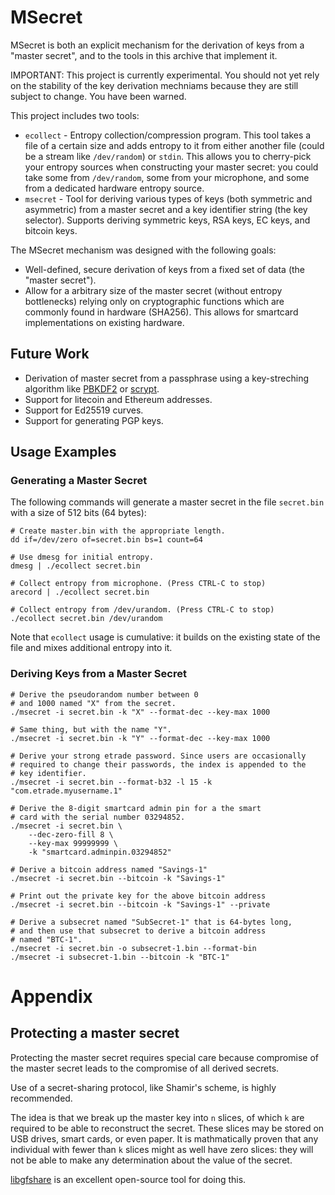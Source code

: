 # MSecret #

MSecret is both an explicit mechanism for the derivation of keys from
a "master secret", and to the tools in this archive that implement it.

IMPORTANT: This project is currently experimental. You should not yet
rely on the stability of the key derivation mechniams because they are
still subject to change. You have been warned.

This project includes two tools:

*   `ecollect` - Entropy collection/compression program. This tool
    takes a file of a certain size and adds entropy to it from either
    another file (could be a stream like `/dev/random`) or `stdin`.
    This allows you to cherry-pick your entropy sources when
    constructing your master secret: you could take some from
    `/dev/random`, some from your microphone, and some from a
    dedicated hardware entropy source.
*   `msecret` - Tool for deriving various types of keys (both
    symmetric and asymmetric) from a master secret and a key
    identifier string (the key selector). Supports deriving symmetric
    keys, RSA keys, EC keys, and bitcoin keys.

The MSecret mechanism was designed with the following goals:

*   Well-defined, secure derivation of keys from a fixed set of data
    (the "master secret").
*   Allow for a arbitrary size of the master secret (without entropy
    bottlenecks) relying only on cryptographic functions which are
    commonly found in hardware (SHA256). This allows for smartcard
    implementations on existing hardware.

## Future Work ##

*   Derivation of master secret from a passphrase using a
    key-streching algorithm like [PBKDF2][] or [scrypt][].
*   Support for litecoin and Ethereum addresses.
*   Support for Ed25519 curves.
*   Support for generating PGP keys.

[PBKDF2]: https://en.wikipedia.org/wiki/PBKDF2
[scrypt]: https://en.wikipedia.org/wiki/Scrypt

## Usage Examples ##

### Generating a Master Secret ###

The following commands will generate a master secret in the file
`secret.bin` with a size of 512 bits (64 bytes):

    # Create master.bin with the appropriate length.
    dd if=/dev/zero of=secret.bin bs=1 count=64

    # Use dmesg for initial entropy.
    dmesg | ./ecollect secret.bin

    # Collect entropy from microphone. (Press CTRL-C to stop)
    arecord | ./ecollect secret.bin

    # Collect entropy from /dev/urandom. (Press CTRL-C to stop)
    ./ecollect secret.bin /dev/urandom

Note that `ecollect` usage is cumulative: it builds on the existing
state of the file and mixes additional entropy into it.

### Deriving Keys from a Master Secret ###

    # Derive the pseudorandom number between 0
    # and 1000 named "X" from the secret.
    ./msecret -i secret.bin -k "X" --format-dec --key-max 1000

    # Same thing, but with the name "Y".
    ./msecret -i secret.bin -k "Y" --format-dec --key-max 1000

	# Derive your strong etrade password. Since users are occasionally
	# required to change their passwords, the index is appended to the
	# key identifier.
    ./msecret -i secret.bin --format-b32 -l 15 -k "com.etrade.myusername.1"
	
	# Derive the 8-digit smartcard admin pin for a the smart
	# card with the serial number 03294852.
    ./msecret -i secret.bin \
		--dec-zero-fill 8 \
		--key-max 99999999 \
		-k "smartcard.adminpin.03294852"

    # Derive a bitcoin address named "Savings-1"
    ./msecret -i secret.bin --bitcoin -k "Savings-1"

    # Print out the private key for the above bitcoin address
    ./msecret -i secret.bin --bitcoin -k "Savings-1" --private

    # Derive a subsecret named "SubSecret-1" that is 64-bytes long,
    # and then use that subsecret to derive a bitcoin address
    # named "BTC-1".
    ./msecret -i secret.bin -o subsecret-1.bin --format-bin
    ./msecret -i subsecret-1.bin --bitcoin -k "BTC-1"

# Appendix #

## Protecting a master secret ##

Protecting the master secret requires special care because compromise
of the master secret leads to the compromise of all derived secrets.

Use of a secret-sharing protocol, like Shamir's scheme, is highly
recommended.

The idea is that we break up the master key into `n` slices, of which
`k` are required to be able to reconstruct the secret. These slices
may be stored on USB drives, smart cards, or even paper. It is
mathmatically proven that any individual with fewer than `k` slices
might as well have zero slices: they will not be able to make any
determination about the value of the secret.

[libgfshare][] is an excellent open-source tool for doing this.

[libgfshare]: http://www.digital-scurf.org/software/libgfshare


